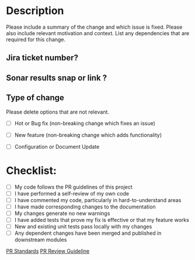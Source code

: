 # Description

Please include a summary of the change and which issue is fixed. Please also include relevant motivation and context. List any dependencies that are required for this change.

## Jira ticket number?


## Sonar results snap or link ?


## Type of change

Please delete options that are not relevant.

- [ ] Hot or Bug fix (non-breaking change which fixes an issue)
- [ ] New feature (non-breaking change which adds functionality)
- [ ] Configuration or Document Update


# Checklist:

- [ ] My code follows the PR guidelines of this project
- [ ] I have performed a self-review of my own code
- [ ] I have commented my code, particularly in hard-to-understand areas
- [ ] I have made corresponding changes to the documentation
- [ ] My changes generate no new warnings
- [ ] I have added tests that prove my fix is effective or that my feature works
- [ ] New and existing unit tests pass locally with my changes
- [ ] Any dependent changes have been merged and published in downstream modules

[PR Standards](https://docs.google.com/document/d/1CGi67ib9S-EUmYRmhBLxbc2tLzv0I0C_DXUXnZ-vUkg/edit)
[PR Review Guideline](https://docs.google.com/document/d/15Wt4jmwLwGkkF1ahCcb_FDKEF6Gbic-yDMbhbXwthRc/edit#)

